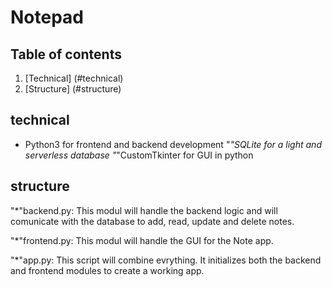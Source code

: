 # Notepad

## Table of contents
1. [Technical] (#technical)
2. [Structure] (#structure)





## technical
* Python3 for frontend and backend development
"*"SQLite for a light and serverless database
"*"CustomTkinter for GUI in python


## structure
"*"backend.py: This modul will handle the backend logic and will comunicate with the database to add, read, update and delete notes.

"*"frontend.py: This modul will handle the GUI for the Note app.

"*"app.py: This script will combine evrything. It initializes both the backend and frontend modules to create a working app.